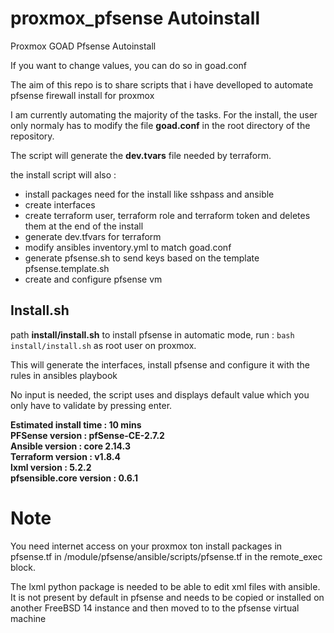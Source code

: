 # proxmox_pfsense Autoinstall
Proxmox GOAD Pfsense Autoinstall

If you want to change values, you can do so in goad.conf

The aim of this repo is to share scripts that i have develloped to automate pfsense firewall install for proxmox

I am currently automating the majority of the tasks. For the install, the user only normaly has to modify the file **goad.conf** in the root directory of the repository.

The script will generate the **dev.tvars** file needed by terraform.

the install script will also : 
- install packages need for the install like sshpass and ansible
- create interfaces
- create terraform user, terraform role and terraform token and deletes them at the end of the install
- generate dev.tfvars for terraform
- modify ansibles inventory.yml to match goad.conf
- generate pfsense.sh to send keys based on the template pfsense.template.sh
- create and configure pfsense vm

## Install.sh
path **install/install.sh**
to install pfsense in automatic mode, run : ```bash install/install.sh``` as root user on proxmox. 

This will generate the interfaces, install pfsense and configure it with the rules in ansibles playbook

No input is needed, the script uses and displays default value which you only have to validate by pressing enter.


**Estimated install time : 10 mins \
PFSense version : pfSense-CE-2.7.2 \
Ansible version : core 2.14.3 \
Terraform version : v1.8.4 \
lxml version : 5.2.2 \
pfsensible.core version : 0.6.1**


# Note
You need internet access on your proxmox ton install packages in pfsense.tf in /module/pfsense/ansible/scripts/pfsense.tf in the remote_exec block.

The lxml python package is needed to be able to edit xml files with ansible. It is not present by default in pfsense and needs to be copied or installed on another FreeBSD 14 instance and then moved to to the pfsense virtual machine
